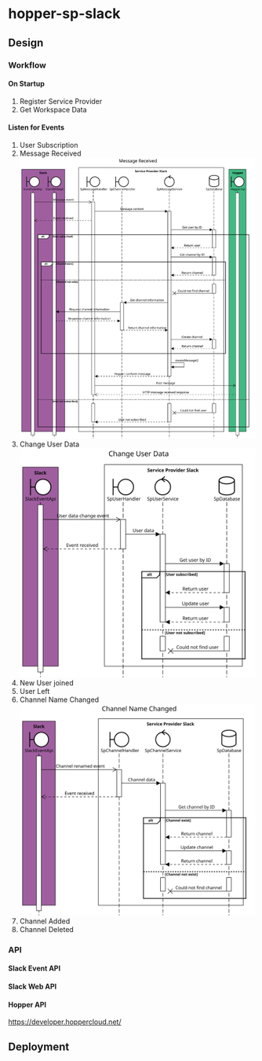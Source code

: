 # hopper-sp-slack
## Design
### Workflow
#### On Startup
1. Register Service Provider
2. Get Workspace Data
#### Listen for Events
1. User Subscription
2. Message Received  
![alt text](https://raw.githubusercontent.com/hopperteam/hopper-sp-slack/master/MessageReceived.svg "Message Received")
3. Change User Data
![alt text](https://raw.githubusercontent.com/hopperteam/hopper-sp-slack/master/ChangeUserData.svg "Change User Data")
4. New User joined
5. User Left
6. Channel Name Changed  
![alt text](https://github.com/hopperteam/hopper-sp-slack/blob/master/ChannelNameChanged.svg "Channel Name Changed")
7. Channel Added
8. Channel Deleted

### API
#### Slack Event API
#### Slack Web API
#### Hopper API  
https://developer.hoppercloud.net/

## Deployment
